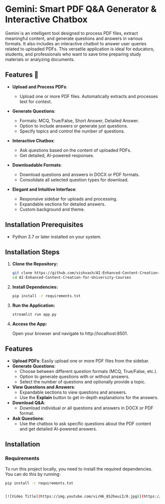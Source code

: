 # Gemini: Smart PDF Q&A Generator & Interactive Chatbox

Gemini is an intelligent tool designed to process PDF files, extract meaningful content, and generate questions and answers in various formats. It also includes an interactive chatbot to answer user queries related to uploaded PDFs. This versatile application is ideal for educators, students, and professionals who want to save time preparing study materials or analyzing documents.

## Features 🚀

- **Upload and Process PDFs**: 
  - Upload one or more PDF files. Automatically extracts and processes text for context.
  
- **Generate Questions**: 
  - Formats: MCQ, True/False, Short Answer, Detailed Answer.
  - Option to include answers or generate just questions.
  - Specify topics and control the number of questions.
  
- **Interactive Chatbox**: 
  - Ask questions based on the content of uploaded PDFs.
  - Get detailed, AI-powered responses.
  
- **Downloadable Formats**: 
  - Download questions and answers in DOCX or PDF formats.
  - Consolidate all selected question types for download.
  
- **Elegant and Intuitive Interface**: 
  - Responsive sidebar for uploads and processing.
  - Expandable sections for detailed answers.
  - Custom background and theme.

## Installation Prerequisites

- Python 3.7 or later installed on your system.

## Installation Steps

1. **Clone the Repository:**

   ```bash
   git clone https://github.com/vishvash/AI-Enhanced-Content-Creation-for-University-Courses.git
   cd AI-Enhanced-Content-Creation-for-University-Courses

2. **Install Dependencies:**
   ```bash
   pip install -r requirements.txt

3. **Run the Application:**

   ```bash
   streamlit run app.py

4. **Access the App:**

	Open your browser and navigate to http://localhost:8501.

## Features

- **Upload PDFs**: Easily upload one or more PDF files from the sidebar.
- **Generate Questions**: 
  - Choose between different question formats (MCQ, True/False, etc.).
  - Option to generate questions with or without answers.
  - Select the number of questions and optionally provide a topic.
- **View Questions and Answers**: 
  - Expandable sections to view questions and answers.
  - Use the **Explain** button to get in-depth explanations for the answers.
- **Download Q&A**: 
  - Download individual or all questions and answers in DOCX or PDF format.
- **Ask Questions**: 
  - Use the chatbox to ask specific questions about the PDF content and get detailed AI-powered answers.

## Installation

### Requirements

To run this project locally, you need to install the required dependencies. You can do this by running:

```bash
pip install -r requirements.txt


[![Video Title](https://img.youtube.com/vi/H6_8S2heuiI/0.jpg)](https://www.youtube.com/watch?v=H6_8S2heuiI)
